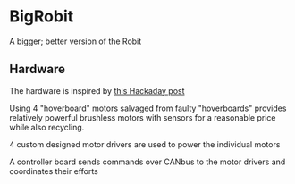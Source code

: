 # BigRobit
A bigger; better version of the Robit

## Hardware
The hardware is inspired by [this Hackaday post](https://hackaday.com/2021/05/03/hoverboard-turned-heavy-duty-remote-control-rover/)

Using 4 "hoverboard" motors salvaged from faulty "hoverboards" provides relatively powerful brushless motors with sensors for a reasonable price while also recycling. 

4 custom designed motor drivers are used to power the individual motors

A controller board sends commands over CANbus to the motor drivers and coordinates their efforts

